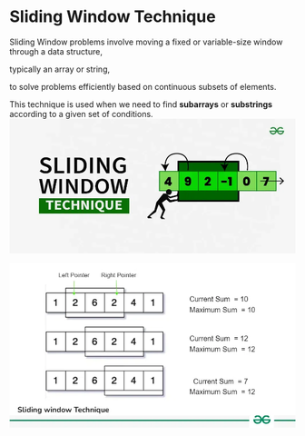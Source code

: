 # Sliding Window Technique

Sliding Window problems involve moving a fixed or variable-size window through a data structure,

typically an array or string,

to solve problems efficiently based on continuous subsets of elements.

This technique is used when we need to find **subarrays** or **substrings** according to a given set of conditions.
![Sliding Window](<images/Sliding-Window-Technique-copy-(1).webp>)

![example](images/sliding-window-technique-2.webp)
